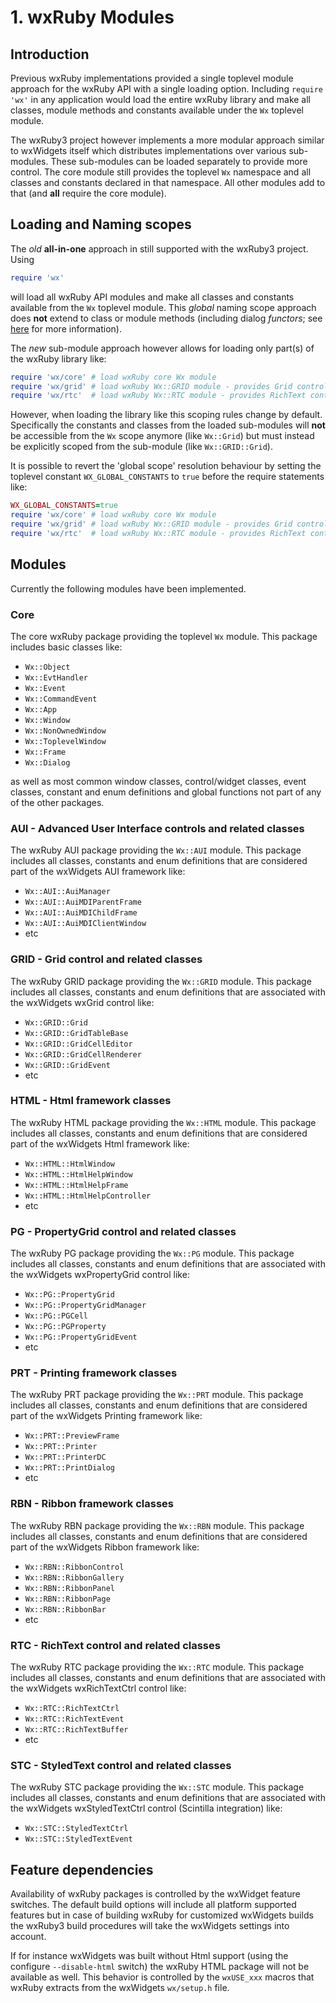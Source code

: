 <!--
# @markup markdown
# @title 1. wxRuby Modules
-->

# 1. wxRuby Modules

## Introduction

Previous wxRuby implementations provided a single toplevel module approach for the wxRuby API with a single loading
option. Including `require 'wx'` in any application would load the entire wxRuby library and make all classes, module
methods and constants available under the `Wx` toplevel module.

The wxRuby3 project however implements a more modular approach similar to wxWidgets itself which distributes
implementations over various sub-modules. These sub-modules can be loaded separately to provide more control.
The core module still provides the toplevel `Wx` namespace and all classes and constants declared in that namespace.
All other modules add to that (and **all** require the core module).

## Loading and Naming scopes

The *old* **all-in-one** approach in still supported with the wxRuby3 project. Using

```ruby
require 'wx'
```

will load all wxRuby API modules and make all classes and constants available from the `Wx` toplevel module. This 
*global* naming scope approach does **not** extend to class or module methods (including dialog *functors*; see 
[here](03_dialogs.md) for more information).
 
The *new* sub-module approach however allows for loading only part(s) of the wxRuby library like:

```ruby
require 'wx/core' # load wxRuby core Wx module
require 'wx/grid' # load wxRuby Wx::GRID module - provides Grid control
require 'wx/rtc'  # load wxRuby Wx::RTC module - provides RichText control 
```

However, when loading the library like this scoping rules change by default. Specifically the constants and classes
from the loaded sub-modules will **not** be accessible from the `Wx` scope anymore (like `Wx::Grid`) but must instead be
explicitly scoped from the sub-module (like `Wx::GRID::Grid`).

It is possible to revert the 'global scope' resolution behaviour by setting the toplevel constant `WX_GLOBAL_CONSTANTS` to
`true` before the require statements like:

```ruby
WX_GLOBAL_CONSTANTS=true
require 'wx/core' # load wxRuby core Wx module
require 'wx/grid' # load wxRuby Wx::GRID module - provides Grid control
require 'wx/rtc'  # load wxRuby Wx::RTC module - provides RichText control 
```

## Modules

Currently the following modules have been implemented.

### Core

The core wxRuby package providing the toplevel `Wx` module.
This package includes basic classes like:

- `Wx::Object`
- `Wx::EvtHandler`
- `Wx::Event`
- `Wx::CommandEvent`
- `Wx::App`
- `Wx::Window`
- `Wx::NonOwnedWindow`
- `Wx::ToplevelWindow`
- `Wx::Frame`
- `Wx::Dialog`

as well as most common window classes, control/widget classes, event classes, constant and enum definitions
and global functions not part of any of the other packages.

### AUI - Advanced User Interface controls and related classes

The wxRuby AUI package providing the `Wx::AUI` module.
This package includes all classes, constants and enum definitions that are considered part of the 
wxWidgets AUI framework like:

- `Wx::AUI::AuiManager`
- `Wx::AUI::AuiMDIParentFrame`
- `Wx::AUI::AuiMDIChildFrame`
- `Wx::AUI::AuiMDIClientWindow`
- etc

### GRID - Grid control and related classes

The wxRuby GRID package providing the `Wx::GRID` module.
This package includes all classes, constants and enum definitions that are associated with the
wxWidgets wxGrid control like:

- `Wx::GRID::Grid`
- `Wx::GRID::GridTableBase`
- `Wx::GRID::GridCellEditor`
- `Wx::GRID::GridCellRenderer`
- `Wx::GRID::GridEvent`
- etc

### HTML - Html framework classes

The wxRuby HTML package providing the `Wx::HTML` module.
This package includes all classes, constants and enum definitions that are considered part of the
wxWidgets Html framework like:

- `Wx::HTML::HtmlWindow`
- `Wx::HTML::HtmlHelpWindow`
- `Wx::HTML::HtmlHelpFrame`
- `Wx::HTML::HtmlHelpController`
- etc

### PG - PropertyGrid control and related classes

The wxRuby PG package providing the `Wx::PG` module.
This package includes all classes, constants and enum definitions that are associated with the
wxWidgets wxPropertyGrid control like:

- `Wx::PG::PropertyGrid`
- `Wx::PG::PropertyGridManager`
- `Wx::PG::PGCell`
- `Wx::PG::PGProperty`
- `Wx::PG::PropertyGridEvent`
- etc

### PRT - Printing framework classes

The wxRuby PRT package providing the `Wx::PRT` module.
This package includes all classes, constants and enum definitions that are considered part of the
wxWidgets Printing framework like:

- `Wx::PRT::PreviewFrame`
- `Wx::PRT::Printer`
- `Wx::PRT::PrinterDC`
- `Wx::PRT::PrintDialog`
- etc

### RBN - Ribbon framework classes

The wxRuby RBN package providing the `Wx::RBN` module.
This package includes all classes, constants and enum definitions that are considered part of the
wxWidgets Ribbon framework like:

- `Wx::RBN::RibbonControl`
- `Wx::RBN::RibbonGallery`
- `Wx::RBN::RibbonPanel`
- `Wx::RBN::RibbonPage`
- `Wx::RBN::RibbonBar`
- etc

### RTC - RichText control and related classes

The wxRuby RTC package providing the `Wx::RTC` module.
This package includes all classes, constants and enum definitions that are associated with the
wxWidgets wxRichTextCtrl control like:

- `Wx::RTC::RichTextCtrl`
- `Wx::RTC::RichTextEvent`
- `Wx::RTC::RichTextBuffer`
- etc

### STC - StyledText control and related classes

The wxRuby STC package providing the `Wx::STC` module.
This package includes all classes, constants and enum definitions that are associated with the
wxWidgets wxStyledTextCtrl control (Scintilla integration) like:

- `Wx::STC::StyledTextCtrl`
- `Wx::STC::StyledTextEvent`

## Feature dependencies

Availability of wxRuby packages is controlled by the wxWidget feature switches. The default build options will
include all platform supported features but in case of building wxRuby for customized wxWidgets builds the wxRuby3
build procedures will take the wxWidgets settings into account.

If for instance wxWidgets was built without Html support (using the configure `--disable-html` switch) the wxRuby
HTML package will not be available as well.
This behavior is controlled by the `wxUSE_xxx` macros that wxRuby extracts from the wxWidgets `wx/setup.h` file.
